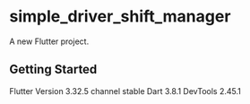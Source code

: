 # simple_driver_shift_manager

A new Flutter project.

## Getting Started

Flutter Version 3.32.5 channel stable
Dart 3.8.1 
DevTools 2.45.1
